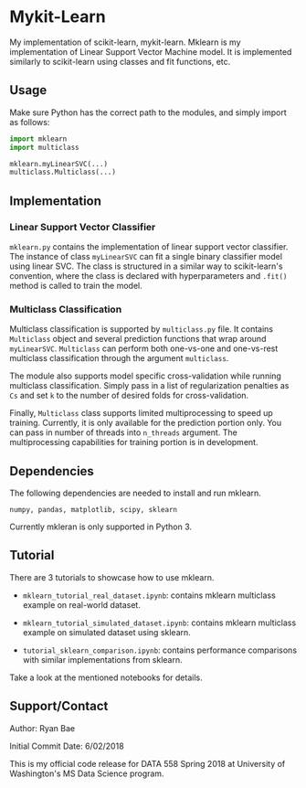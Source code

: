 # Mykit-Learn

My implementation of scikit-learn, mykit-learn. Mklearn is my implementation of Linear Support Vector Machine model. It is implemented similarly to scikit-learn using classes and fit functions, etc. 

## Usage

Make sure Python has the correct path to the modules, and simply import as follows:

```python
import mklearn
import multiclass

mklearn.myLinearSVC(...)
multiclass.Multiclass(...)
```
## Implementation

### Linear Support Vector Classifier

`mklearn.py` contains the implementation of linear support vector classifier. The instance of class `myLinearSVC` can fit a single binary classifier model using linear SVC. The class is structured in a similar way to scikit-learn's convention, where the class is declared with hyperparameters and `.fit()` method is called to train the model.

### Multiclass Classification

Multiclass classification is supported by `multiclass.py` file. It contains `Multiclass` object and several prediction functions that wrap around `myLinearSVC`. `Multiclass` can perform both one-vs-one and one-vs-rest multiclass classification through the argument `multiclass`.

The module also supports model specific cross-validation while running multiclass classification. Simply pass in a list of regularization penalties as `Cs` and set `k` to the number of desired folds for cross-validation.

Finally, `Multiclass` class supports limited multiprocessing to speed up training. Currently, it is only available for the prediction portion only. You can pass in number of threads into `n_threads` argument. The multiprocessing capabilities for training portion is in development.

## Dependencies

The following dependencies are needed to install and run mklearn. 

`numpy, pandas, matplotlib, scipy, sklearn`

Currently mkleran is only supported in Python 3. 

## Tutorial

There are 3 tutorials to showcase how to use mklearn. 

* `mklearn_tutorial_real_dataset.ipynb`: contains mklearn multiclass example on real-world dataset. 

* `mklearn_tutorial_simulated_dataset.ipynb`: contains mklearn multiclass example on simulated dataset using sklearn.

* `tutorial_sklearn_comparison.ipynb`: contains performance comparisons with similar implementations from sklearn.

Take a look at the mentioned notebooks for details.

## Support/Contact

Author: Ryan Bae

Initial Commit Date: 6/02/2018

This is my official code release for DATA 558 Spring 2018 at University of Washington's MS Data Science program.



